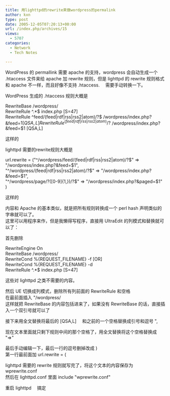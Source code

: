 ```yaml
---
title: 用lighttpd的rewrite来做wordpress的permalink
author: kxn
type: post
date: 2005-12-05T07:20:13+00:00
url: /index.php/archives/15
views:
  - 5707
categories:
  - Network
  - Tech Notes

---
```

WordPress 的 permallink 需要 apache 的支持，wordpress 会自动生成一个 .htaccess 文件来给 apache 加 rewrite 规则，但是 lighttpd 的 rewrite 规则格式和 apache 不一样，而且好像不支持 .htaccess. 　需要手动转换一下。

WordPress 生成的 .htaccess 规则大概是

RewriteBase /wordpress/  
RewriteRule ^.*$ index.php [S=47]  
RewriteRule ^feed/(feed|rdf|rss|rss2|atom)/?$ /wordpress/index.php?&feed=$1 [QSA,L]  
RewriteRule ^(feed|rdf|rss|rss2|atom)/?$ /wordpress/index.php?&feed=$1 [QSA,L]

这样的

lighttpd 需要的rewrite规则大概是

url.rewrite = ("^/wordpress/feed/(feed|rdf|rss|rss2|atom)/?$" => "/wordpress/index.php?&feed=$1",  
"^/wordpress/(feed|rdf|rss|rss2|atom)/?$" => "/wordpress/index.php?&feed=$1",  
"^/wordpress/page/?([0-9]{1,})/?$" => "/wordpress/index.php?&paged=$1"  
)

这样的

内容和 Apache 的基本类似，就是把所有规则转换成一个 perl hash 声明类似的字串就可以了。  
这里可以用程序来作，但是我懒得写程序，直接用 UltraEdit 的列模式和替换就可以了：

首先删除

RewriteEngine On  
RewriteBase /wordpress/  
RewriteCond %{REQUEST_FILENAME} -f [OR]  
RewriteCond %{REQUEST_FILENAME} -d  
RewriteRule ^.*$ index.php [S=47]

这些对 lighttpd 之类不需要的内容。

然后 UE 切换成列模式，删除所有列前面的 RewriteRule 和空格  
在最前面插入 "/wordpress/  
这样就把 RewriteBase 的内容包括进来了，如果没有 RewriteBase 的话，直接插入一个双引号就可以了

接下来用全文替换将最后的 [QSA,L] 　和之前的一个空格替换成引号和逗号 ", 

现在文本里面就只剩下规则中间的那个空格了，用全文替换将这个空格替换成 "=>"

最后手动编辑一下，最后一行的逗号删掉改成 )  
第一行最前面加 url.rewrite = (

lighttpd 需要的 rewrite 规则就写完了，将这个文本的内容保存为 wprewrite.conf  
然后在 lighttpd.conf 里面 include "wprewrite.conf"

重启 lighttpd 　搞定